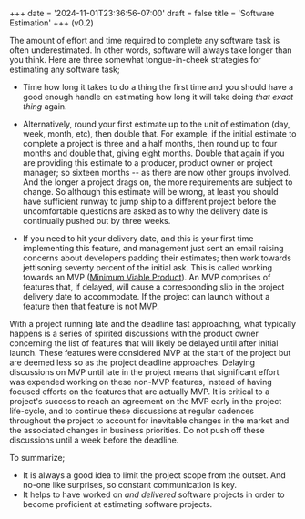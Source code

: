 +++
date = '2024-11-01T23:36:56-07:00'
draft = false 
title = 'Software Estimation'
+++
(v0.2)

The amount of effort and time required to complete any software task is often underestimated. In other words, software will always take longer than you think. Here are three somewhat tongue-in-cheek strategies for estimating any software task;

* Time how long it takes to do a thing the first time and you should have a good enough handle on estimating how long it will take doing *that exact thing* again.

* Alternatively, round your first estimate up to the unit of estimation (day, week, month, etc), then double that. For example, if the initial estimate to complete a project is three and a half months, then round up to four months and double that, giving eight months. Double that again if you are providing this estimate to a producer, product owner or project manager; so sixteen months -- as there are now other groups involved. And the longer a project drags on, the more requirements are subject to change. So although this estimate will be wrong, at least you should have sufficient runway to jump ship to a different project before the uncomfortable questions are asked as to why the delivery date is continually pushed out by three weeks. 

* If you need to hit your delivery date, and this is your first time implementing this feature, and management just sent an email raising concerns about developers padding their estimates; then work towards jettisoning seventy percent of the initial ask. This is called working towards an MVP ([Minimum Viable Product](https://en.wikipedia.org/wiki/Minimum_viable_product)). An MVP comprises of features that, if delayed, will cause a corresponding slip in the project delivery date to accommodate. If the project can launch without a feature then that feature is not MVP.

With a project running late and the deadline fast approaching, what typically happens is a series of spirited discussions with the product owner concerning the list of features that will likely be delayed until after initial launch. These features were considered MVP at the start of the project but are deemed less so as the project deadline approaches. Delaying discussions on MVP until late in the project means that significant effort was expended working on these non-MVP features, instead of having focused efforts on the features that are actually MVP. It is critical to a project's success to reach an agreement on the MVP early in the project life-cycle, and to continue these discussions at regular cadences throughout the project to account for inevitable changes in the market and the associated changes in business priorities. Do not push off these discussions until a week before the deadline.

To summarize;
* It is always a good idea to limit the project scope from the outset. And no-one like surprises, so constant communication is key.
* It helps to have worked on *and delivered* software projects in order to become proficient at estimating software projects.
